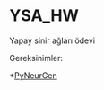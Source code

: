 # YSA_HW
Yapay sinir ağları ödevi

Gereksinimler: 

*[PyNeurGen](https://jacksonpradolima.github.io/PyNeurGen/)
